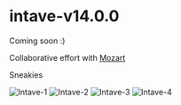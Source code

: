 # intave-v14.0.0
Coming soon :)

Collaborative effort with [Mozart](https://github.com/BytecodeMozart)

Sneakies 

![Intave-1](https://i.imgur.com/WkexzbV.png)
![Intave-2](https://i.imgur.com/5QiATXE.png)
![Intave-3](https://i.imgur.com/PC7ZMuG.png)
![Intave-4](https://i.imgur.com/2QVjL6D.png)
